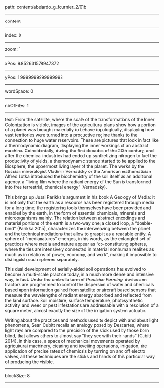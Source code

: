 path: content/abelardo_g_fournier_2/01b

----

content: 

----

index: 0

----

zoom: 1

----

xPos: 9.852631578947372

----

yPos: 1.9999999999999993

----

wordSpace: 0

----

nbOfFiles: 1

----

text: From the satellite, where the scale of the transformations of the Inner Colonization is visible, images of the agricultural plans show how a portion of a planet was brought materially to behave topologically, displaying how vast territories were turned into a productive regime thanks to the connection to huge water reservoirs. These are pictures that look in fact like a thermodynamic diagram, displaying the inner workings of an abstract machine. Coincidentally, during the first decades of the 20th century, and after the chemical industries had ended up synthetizing nitrogen to fuel the productivity of yields, a thermodynamic stance started to be applied to the Biosphere, the uppermost living layer of the planet. The works by the Russian mineralogist Vladimir Vernadsky or the American mathematician Alfred Lotka introduced the biochemistry of the soil itself as an additional agency, a “living film where the radiant energy of the Sun is transformed into free terrestrial, chemical energy” (Vernadsky).  
<br>
This brings up Jussi Parikka's argument in his book A Geology of Media: it is not only that the earth as a resource has been registered through media for a long time; the registering tools themselves have been provided and enabled by the earth, in the form of essential chemicals, minerals and microorganisms mainly. The relation between abstract encodings and material portions of the earth is a two-way one; a closed loop, a “double-bind” (Parikka 2015), characterizes the interweaving between the planet and the technical mediations that allow to grasp it as a readable entity. A sphere of “medianatures” emerges, in his words, as the entangled set of practices where media and nature appear as “co-constituting spheres, where the ties are intensively connected in material nonhuman realities as much as in relations of power, economy, and work”, making it impossible to distinguish such spheres separately. 

This dual development of aerially-aided soil operations has evolved to become a multi-scale practice today, in a much more dense and intensive way, in fact. Under the umbrella term of _Precision Farming_, devices on tractors are programmed to control the dispersion of water and chemicals based upon information gained from satellite or aircraft based sensors that measure the wavelengths of radiant energy absorbed and reflected from the land surface. Soil moisture, surface temperature, photosynthetic activity, and weed or pest infestations are addressable with a resolution of a square meter, almost exactly the size of the irrigation system actuator. 

Writing about the practices and methods used to depict with and about light phenomena, Sean Cubitt recalls an analogy posed by Descartes, where light rays are compared to the precision of the stick used by those born blind, that allows others to almost say “they see with their hands” (Cubitt 2014). In this case, a space of mechanical movements operated by agricultural machinery, clearing and levelling operations, irrigation, the application of precise rates of chemicals by turning on and off electro valves, all these techniques are the sticks and hands of this particular way of producing the visible.


----

blockSize: 8

----

